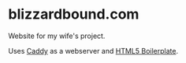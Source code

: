 # blizzardbound.com

Website for my wife's project.

Uses [Caddy](https://caddyserver.com/) as a webserver and [HTML5 Boilerplate](https://html5boilerplate.com/).

